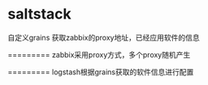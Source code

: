 saltstack
=========

自定义grains
获取zabbix的proxy地址，已经应用软件的信息

=========
zabbix采用proxy方式，多个proxy随机产生

=========
logstash根据grains获取的软件信息进行配置
